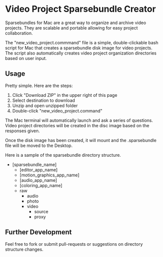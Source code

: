 Video Project Sparsebundle Creator
==========

Sparsebundles for Mac are a great way to organize and archive video projects. They are scalable and portable allowing for easy project collaboration.

The "new_video_project.commmand" file is a simple, double-clickable bash script for Mac that creates a sparsebundle disk image for video projects. The script also automatically creates video project organization directories based on user input.
  
Usage
------------
  
Pretty simple. Here are the steps:

1. Click "Download ZIP" in the upper right of this page
2. Select destination to download
3. Unzip and open unzipped folder
4. Double-click "new_video_project.command"

The Mac terminal will automatically launch and ask a series of questions. Video project directories will be created in the disc image based on the responses given.

Once the disk image has been created, it will mount and the .sparsebundle file will be moved to the Desktop.

Here is a sample of the sparsebundle directory structure.

- [sparsebundle_name]
  - [editor_app_name]
  - [motion_graphics_app_name]
  - [audio_app_name]
  - [coloring_app_name]
  - raw
    - audio
    - photo
    - video
      - source
      - proxy


Further Development
-----

Feel free to fork or submit pull-requests or suggestions on directory structure changes.